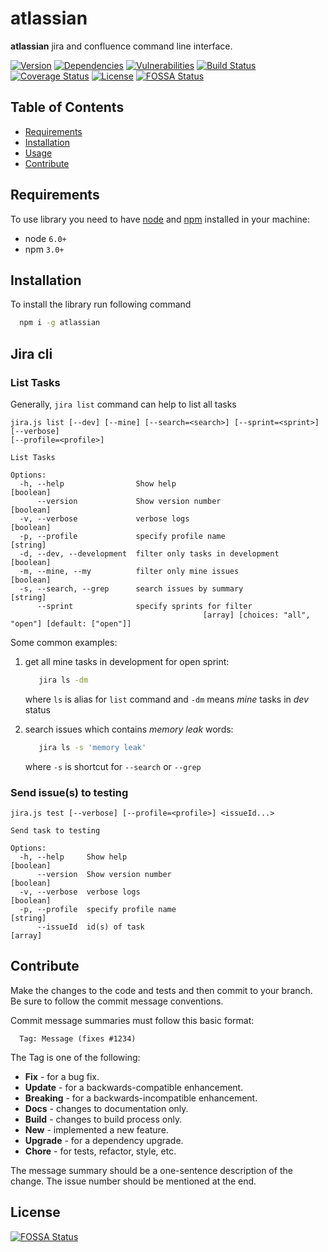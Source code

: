 # atlassian
**atlassian** jira and confluence command line interface.

[![Version][badge-vers]][npm]
[![Dependencies][badge-deps]][npm]
[![Vulnerabilities][badge-vuln]](https://snyk.io/)
[![Build Status][badge-tests]][travis]
[![Coverage Status][badge-coverage]](https://coveralls.io/github/pustovitDmytro/atlassian?branch=master)
[![License][badge-lic]][github]
[![FOSSA Status](https://app.fossa.com/api/projects/git%2Bgithub.com%2FpustovitDmytro%2Fatlassian.svg?type=shield)](https://app.fossa.com/projects/git%2Bgithub.com%2FpustovitDmytro%2Fatlassian?ref=badge_shield)

## Table of Contents
  - [Requirements](#requirements)
  - [Installation](#installation)
  - [Usage](#usage)
  - [Contribute](#contribute)

## Requirements
To use library you need to have [node](https://nodejs.org) and [npm](https://www.npmjs.com) installed in your machine:

* node `6.0+`
* npm `3.0+`

## Installation

To install the library run following command

```bash
  npm i -g atlassian
```

## Jira cli

### List Tasks

Generally, ```jira list``` command can help to list all tasks

```
jira.js list [--dev] [--mine] [--search=<search>] [--sprint=<sprint>] [--verbose]
[--profile=<profile>]

List Tasks

Options:
  -h, --help                Show help                                                 [boolean]
      --version             Show version number                                       [boolean]
  -v, --verbose             verbose logs                                              [boolean]
  -p, --profile             specify profile name                                       [string]
  -d, --dev, --development  filter only tasks in development                          [boolean]
  -m, --mine, --my          filter only mine issues                                   [boolean]
  -s, --search, --grep      search issues by summary                                   [string]
      --sprint              specify sprints for filter
                                           [array] [choices: "all", "open"] [default: ["open"]]
```

Some common examples:

1) get all mine tasks in development for open sprint:
   ```bash
      jira ls -dm
   ```
   where ```ls``` is alias for ```list``` command and ```-dm``` means *mine* tasks in *dev* status

2) search issues which contains *memory leak* words:
   ```bash
      jira ls -s 'memory leak'
   ```
   where ```-s``` is shortcut for ```--search``` or ```--grep```

### Send issue(s) to testing

```
jira.js test [--verbose] [--profile=<profile>] <issueId...>

Send task to testing

Options:
  -h, --help     Show help                                                            [boolean]
      --version  Show version number                                                  [boolean]
  -v, --verbose  verbose logs                                                         [boolean]
  -p, --profile  specify profile name                                                  [string]
      --issueId  id(s) of task                                                          [array]
```

## Contribute

Make the changes to the code and tests and then commit to your branch. Be sure to follow the commit message conventions.

Commit message summaries must follow this basic format:
```
  Tag: Message (fixes #1234)
```

The Tag is one of the following:
* **Fix** - for a bug fix.
* **Update** - for a backwards-compatible enhancement.
* **Breaking** - for a backwards-incompatible enhancement.
* **Docs** - changes to documentation only.
* **Build** - changes to build process only.
* **New** - implemented a new feature.
* **Upgrade** - for a dependency upgrade.
* **Chore** - for tests, refactor, style, etc.

The message summary should be a one-sentence description of the change. The issue number should be mentioned at the end.


[npm]: https://www.npmjs.com/package/atlassian
[github]: https://github.com/pustovitDmytro/atlassian
[travis]: https://travis-ci.com/pustovitDmytro/atlassian
[coveralls]: https://coveralls.io/github/pustovitDmytro/atlassian?branch=master
[badge-deps]: https://img.shields.io/david/pustovitDmytro/atlassian.svg
[badge-tests]: https://img.shields.io/travis/pustovitDmytro/atlassian.svg
[badge-vuln]: https://img.shields.io/snyk/vulnerabilities/npm/atlassian.svg?style=popout
[badge-vers]: https://img.shields.io/npm/v/atlassian.svg
[badge-lic]: https://img.shields.io/github/license/pustovitDmytro/atlassian.svg
[badge-coverage]: https://coveralls.io/repos/github/pustovitDmytro/atlassian/badge.svg?branch=master

## License
[![FOSSA Status](https://app.fossa.com/api/projects/git%2Bgithub.com%2FpustovitDmytro%2Fatlassian.svg?type=large)](https://app.fossa.com/projects/git%2Bgithub.com%2FpustovitDmytro%2Fatlassian?ref=badge_large)